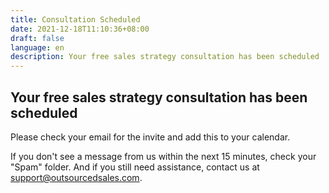 ```yaml
---
title: Consultation Scheduled
date: 2021-12-18T11:10:36+08:00
draft: false
language: en
description: Your free sales strategy consultation has been scheduled
---
```


## Your free sales strategy consultation has been scheduled

Please check your email for the invite and add this to your calendar.

If you don't see a message from us within the next 15 minutes, check your "Spam" folder. And if you still need assistance, contact us at support@outsourcedsales.com.


